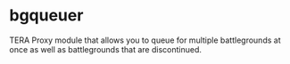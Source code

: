 # bgqueuer
TERA Proxy module that allows you to queue for multiple battlegrounds at once as well as battlegrounds that are discontinued.

